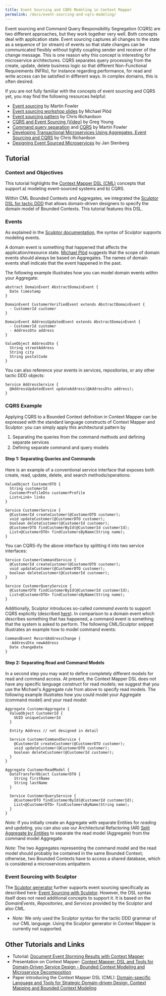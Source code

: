```yaml
---
title: Event Sourcing and CQRS Modeling in Context Mapper
permalink: /docs/event-sourcing-and-cqrs-modeling/
---
```


Event sourcing and Command Query Responsibility Segregation (CQRS) are two different approaches, but they work together very well. Both concepts deal with application state.
Event sourcing captures all changes to the state as a sequence of (or stream) of events so that state changes can be communicated flexibly without tightly coupling sender and receiver of the change message. This is one reason why this concept is interesting for microservice architectures. 
CQRS separates query processing from the create, update, delete business logic so that different Non-Functional Requirements (NFRs), for instance regarding performance, for read and write access can be satisfied in different ways. In complex domains, this is often desired. 

If you are not fully familiar with the concepts of event sourcing and CQRS yet, you may find the following resources helpful:

 * [Event sourcing](https://martinfowler.com/eaaDev/EventSourcing.html) by Martin Fowler
 * [Event sourcing workshop slides](https://speakerdeck.com/mploed/event-sourcing-workshop-at-software-architecture-summit-2016) by Michael Plöd
 * [Event sourcing pattern](https://microservices.io/patterns/data/event-sourcing.html) by Chris Richardson
 * [CQRS and Event Sourcing (Video)](https://www.youtube.com/watch?v=JHGkaShoyNs) by Greg Young
 * [Command query separation](https://martinfowler.com/bliki/CommandQuerySeparation.html) and [CQRS](https://martinfowler.com/bliki/CQRS.html) by Martin Fowler
 * [Developing Transactional Microservices Using Aggregates, Event Sourcing and CQRS](https://www.infoq.com/articles/microservices-aggregates-events-cqrs-part-1-richardson/) by Chris Richardson
 * [Designing Event Sourced Microservices](https://www.infoq.com/news/2017/11/event-sourcing-microservices/) by Jan Stenberg
 
## Tutorial
### Context and Objectives 
This tutorial highlights the [Context Mapper DSL (CML)](/docs/language-reference/) concepts that support a) modeling event-sourced systems and b) CQRS. 

Within CML Bounded Contexts and Aggregates, we integrated the [Sculptor DSL for tactic DDD](http://sculptorgenerator.org/) that allows domain-driven designers to specify the domain model of Bounded Contexts. This tutorial features this DSL.

### Events
As explained in the [Sculptor documentation](http://sculptorgenerator.org/documentation/event-driven-tutorial), the syntax of Sculptor supports modeling events.

A domain event is something that happened that affects the application/resource state. [Michael Plöd](https://speakerdeck.com/mploed/event-sourcing-workshop-at-software-architecture-summit-2016)
suggests that the scope of domain events should always be based on Aggregates. The names of domain events shall indicate that the event happened in the past. 

The following example illustrates how you can model domain events within your Aggregate: 

```text
abstract DomainEvent AbstractDomainEvent {
  Date timestamp
}

DomainEvent CustomerVerifiedEvent extends AbstractDomainEvent {
  - CustomerId customer
}

DomainEvent AddressUpdatedEvent extends AbstractDomainEvent {
  - CustomerId customer  
  - AddressDto address
}

ValueObject AddressDto {
  String streetAddress
  String city
  String postalCode
}
```

You can also reference your events in services, repositories, or any other tactic DDD objects:

```text
Service AddressService {
  @AddressUpdatedEvent updateAddress(@AddressDto address);
}
```

### CQRS Example
Applying CQRS to a Bounded Context definition in Context Mapper can be expressed with the standard language constructs of Context Mapper and Sculptor: you can simply apply 
this architectural pattern by 

1. Separating the queries from the command methods and defining separate services
2. Defining separate command and query models

#### Step 1: Separating Queries and Commands
Here is an example of a conventional service interface that exposes both create, read, update, delete, and search methods/operations:

```text
ValueObject CustomerDTO {
  String customerId
  CustomerProfileDto customerProfile
  List<Link> links
}

Service CustomerService {
  @CustomerId createCustomer(@CustomerDTO customer);
  void updateCustomer(@CustomerDTO customer);
  boolean deleteCustomer(@CustomerId customer);
  @CustomerDTO findCustomerById(@CustomerId customerId);
  List<@CustomerDTO> findCustomersByName(String name);
}
```

You can CQRS-ify the above interface by splitting it into two service interfaces:

```text
Service CustomerCommandService {
  @CustomerId createCustomer(@CustomerDTO customer);
  void updateCustomer(@CustomerDTO customer);
  boolean deleteCustomer(@CustomerId customer);
}

Service CustomerQueryService {
  @CustomerDTO findCustomerById(@CustomerId customerId);
  List<@CustomerDTO> findCustomersByName(String name);
}
```

Additionally, Sculptor introduces so-called *command events* to support CQRS explicitly (described [here](http://sculptorgenerator.org/documentation/event-driven-tutorial#commandevent)).
In comparison to a domain event which describes something that has happened, a command event is something that the system is asked to perform. The following CML/Sculptor snippet illustrates an example how to model command events:

```text
CommandEvent RecordAddressChange {
  -AddressDto newAddress
  Date changeDate
}	
```

#### Step 2: Separating Read and Command Models
In a second step you may want to define completely different models for read and command access. At present, the Context Mapper DSL does not have any specific language construct for read models; we suggest that you use the Michael's Aggregate rule from above to specify read models. The following example illustrates how you could model your Aggregate (command model) and your read model:

```text
Aggregate CustomerAggregate {
  ValueObject CustomerId {
    UUID uniqueCustomerId
  }

  Entity Address // not designed in detail 

  Service CustomerCommandService {
    @CustomerId createCustomer(@CustomerDTO customer);
    void updateCustomer(@CustomerDTO customer);
    boolean deleteCustomer(@CustomerId customer);
  }
}

Aggregate CustomerReadModel {
  DataTransferObject CustomerDTO {
    String firstName
    String lastName
  }

  Service CustomerQueryService {
    @CustomerDTO findCustomerById(@CustomerId customerId);
    List<@CustomerDTO> findCustomersByName(String name);
  }
}
```

*Note:* If you initially create an Aggregate with separate Entities for _reading_ and _updating_, you can also use our Architectural Refactoring (AR) [Split Aggregate by Entities](/docs/ar-split-aggregate-by-entities/)
to separate the read model (Aggregate) from the command model Aggregate.

*Note:* The two Aggregates representing the command model and the read model should probably be contained in the same Bounded Context; otherwise, two Bounded Contexts have to access a shared database, which is considered a microservices antipattern.  

### Event Sourcing with Sculptor
The [Sculptor generator](http://sculptorgenerator.org) further supports event sourcing specifically as described here: 
[Event Sourcing with Sculptor](http://sculptorgenerator.org/2010/10/28/event-sourcing-with-sculptor). 
However, the DSL syntax itself does not need additional concepts to support it. It is based on the _DomainEvents_, _Repositories_, and _Services_ provided by the Sculptor and also CML.
  * *Note:* We only used the Sculptor syntax for the tactic DDD grammar of our CML language. Using the Sculptor generator in Context Mapper is currently not supported.


<!-- You can also model the CQRS infrastructure in Sculptor: 
	Aggregate CQRS_CommonInfrastructure {
		DomainEvent AbstractDomainEvent {
			Date timestamp
		}
		ValueObject EventSequence {
			-Set<@AbstractDomainEvent> events
		}   
	}
	Aggregate CQRS_CommandInfrastructure { 
		Service CommandDAO {
			@EventSequence storeAndForwardEvents() publish to EventHandlerChannel;
			// store in EventStore and let QueryInfrastructure know (via Handler)
		} 
		Entity EventStore { 
			aggregateRoot
			Repository EventStoreRepository {}
		}
	}
	Aggregate CQRS_QueryInfrastructure {
		Entity QueryDAO {
			// talks to ReadStorage (BAU)
		}
		Entity ReadStorage { 
			aggregateRoot
			Repository ReadStorageRepository {
				subscribe to EventHandlerChannel
			}
		}
	}
-->

## Other Tutorials and Links
 * Tutorial: [Document Event Storming Results with Context Mapper](/docs/event-storming/)
 * Presentation on Context Mapper: [Context Mapper: DSL and Tools for Domain-Driven Service Design - Bounded Context Modeling and Microservice Decomposition](https://contextmapper.org/media/ZIOSK-ContextMapper4JUGv10p.pdf)
  * Paper introducing the Context Mapper DSL (CML): [Domain-specific Language and Tools for Strategic Domain-driven Design, Context Mapping and Bounded Context Modeling](https://doi.org/10.5220/0008910502990306)
 
